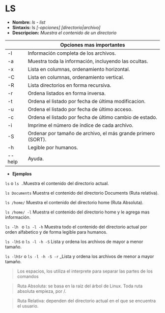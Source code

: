 # LS
* **Nombre:** _ls - list_
* **Sintaxis:** ls _[-opciones]_ _[directorio|archivo]_
* **Descripcion:** _Muestra el contenido de un directorio_

||Opciones mas importantes| 
| --------- | --------- |
| -l|Información completa de los archivos.| 
| -a|Muestra toda la información, incluyendo las ocultas.|
| -x|Lista en columnas, ordenamiento horizontal.|
| -C|Lista en columnas, ordenamiento vertical.|
| -R|Lista directorios en forma recursiva.|
| -r|Ordena listados en forma inversa.|
| -t|Ordena el listado por fecha de última modificacion.|
| -u|Ordena el listado por fecha de último acceso.|
| -c|Ordena el listado por fecha de último cambio de estado.|
| -i|Imprime el número de índice de cada archivo.|
| -S|Ordenar por tamaño de archivo, el más grande primero (SORT).|
| -h|Legible por humanos.|
| --help|Ayuda.| 

* **Ejemplos**

```ls``` o ```ls .```Muestra el contenido del directorio actual.

```ls Documents``` Muestra el contenido del directorio Documents (Ruta relativa).

```ls /home/``` Muestra el contenido del directorio home (Ruta Absoluta).

```ls /home/ -l``` Muestra el contenido del directorio home y le agrega mas información.

```ls -lh ``` o ```ls -l -h``` Muestra todo el contenido del directorio actual por orden alfabetico y de forma legible para humanos.

```ls -lhS``` o ```ls -l -h -S``` Lista y ordena los archivos de mayor a menor tamaño.

```ls -lhSr``` o ```ls -l -h -S -r``` _Lista y ordena los archivos de menor a mayor tamaño.

>Los espacios, los utiliza el interprete para separar las partes de los comandos

>Ruta Absoluta: se basa en la raíz del árbol de Linux. Toda ruta absoluta empieza, por /.

>Ruta Relativa: dependen del directorio actual en el que se encuentra el usuario.
